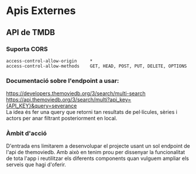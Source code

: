 # Apis Externes

## API de TMDB

### Suporta CORS
```http
access-control-allow-origin     *
access-control-allow-methods    GET, HEAD, POST, PUT, DELETE, OPTIONS
```

### Documentació sobre l'endpoint a usar:  
https://developers.themoviedb.org/3/search/multi-search  
https://api.themoviedb.org/3/search/multi?api_key={API_KEY}&query=severance  
La idea és fer una query que retorni tan resultats de pel·lícules, sèries i
actors per anar filtrant posteriorment en local.

### Àmbit d'acció
D'entrada ens limitarem a desenvolupar el projecte usant un sol endpoint de 
l'api de themoviedb. Amb això en tenim prou per dissenyar la funcionalitat 
de tota l'app i reutilitzar els diferents components quan vulguem ampliar
els serveis que hagi d'oferir.
